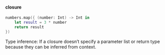#### closure
```swift
numbers.map({ (number: Int) -> Int in
    let result = 3 * number
    return result
})
```

Type inference: If a closure doesn’t specify a parameter list or return type because they can be inferred from context.


